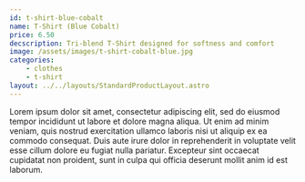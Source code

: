 ```yaml
---
id: t-shirt-blue-cobalt
name: T-Shirt (Blue Cobalt)
price: 6.50
decscription: Tri-blend T-Shirt designed for softness and comfort
image: /assets/images/t-shirt-cobalt-blue.jpg
categories:
    - clothes
    - t-shirt
layout: ../../layouts/StandardProductLayout.astro
---
```


Lorem ipsum dolor sit amet, consectetur adipiscing elit, sed do eiusmod tempor incididunt ut labore et dolore magna aliqua. Ut enim ad minim veniam, quis nostrud exercitation ullamco laboris nisi ut aliquip ex ea commodo consequat. Duis aute irure dolor in reprehenderit in voluptate velit esse cillum dolore eu fugiat nulla pariatur. Excepteur sint occaecat cupidatat non proident, sunt in culpa qui officia deserunt mollit anim id est laborum.